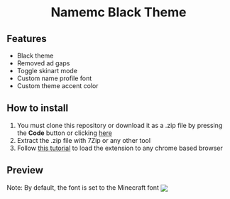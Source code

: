 <h1 align="center">Namemc Black Theme</h1>

## Features
- Black theme
- Removed ad gaps
- Toggle skinart mode
- Custom name profile font
- Custom theme accent color

## How to install
1. You must clone this repository or download it as a .zip file by pressing the **Code** button or clicking [here](https://github.com/dement6d/black-namemc/archive/refs/heads/main.zip)
2. Extract the .zip file with 7Zip or any other tool
3. Follow [this tutorial](https://developer.chrome.com/docs/extensions/mv3/getstarted/development-basics/#load-unpacked) to load the extension to any chrome based browser

## Preview
Note: By default, the font is set to the Minecraft font
<img src="https://github-production-user-asset-6210df.s3.amazonaws.com/93228501/313105090-f242e82c-ea4e-457d-b3c5-65255f62e707.png" align="center"/>

